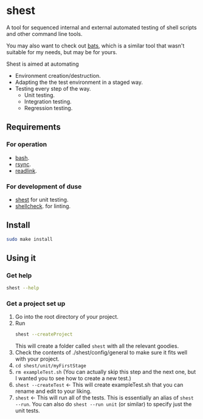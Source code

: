 # shest
A tool for sequenced internal and external automated testing of shell scripts and other command line tools.

You may also want to check out [bats](https://github.com/bats-core/bats-core), which is a similar tool that wasn't suitable for my needs, but may be for yours.

Shest is aimed at automating

* Environment creation/destruction.
* Adapting the the test environment in a staged way.
* Testing every step of the way.
    * Unit testing.
    * Integration testing.
    * Regression testing.

## Requirements

### For operation

* [bash](https://man7.org/linux/man-pages/man1/bash.1.html).
* [rsync](https://man7.org/linux/man-pages/man1/rsync.1.html).
* [readlink](https://man7.org/linux/man-pages/man1/readlink.1.html).

### For development of duse

* [shest](https://github.com/ksandom/shest) for unit testing.
* [shellcheck](https://github.com/koalaman/shellcheck). for linting.

## Install

```bash
sudo make install
```

## Using it

### Get help

```bash
shest --help
```

### Get a project set up

1. Go into the root directory of your project.
1. Run
    ```bash
    shest --createProject
    ```
    This will create a folder called `shest` with all the relevant goodies.
1. Check the contents of ./shest/config/general to make sure it fits well with your project.
1. `cd shest/unit/myFirstStage`
1. `rm exampleTest.sh` (You can actually skip this step and the next one, but I wanted you to see how to create a new test.)
1. `shest --createTest` <- This will create exampleTest.sh that you can rename and edit to your liking.
1. `shest` <- This will run all of the tests. This is essentially an alias of `shest --run`. You can also do `shest --run unit` (or similar) to specify just the unit tests.
